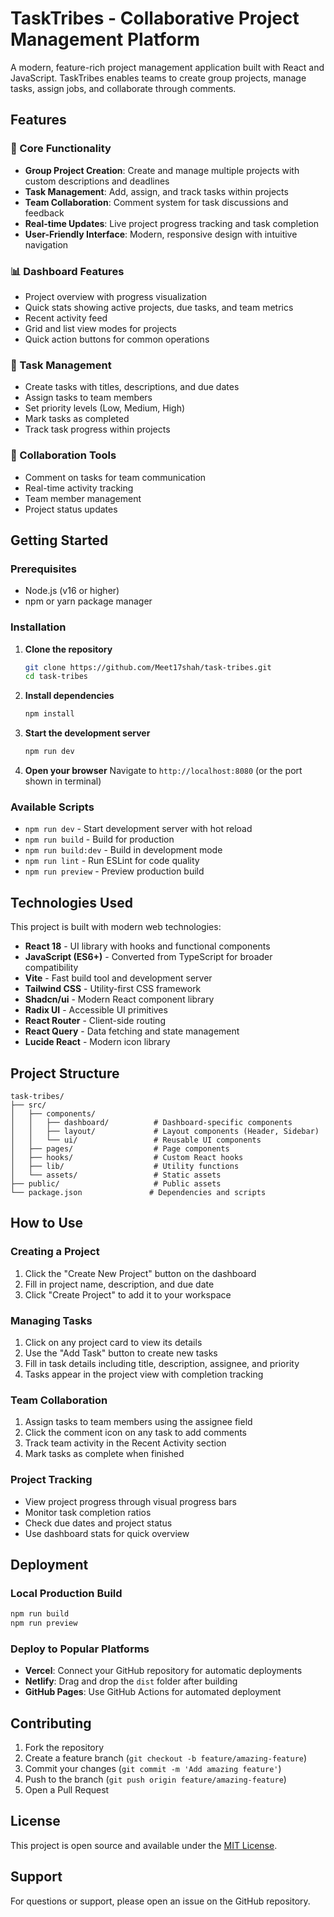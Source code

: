 # TaskTribes - Collaborative Project Management Platform

A modern, feature-rich project management application built with React and JavaScript. TaskTribes enables teams to create group projects, manage tasks, assign jobs, and collaborate through comments.

## Features

### 🚀 Core Functionality
- **Group Project Creation**: Create and manage multiple projects with custom descriptions and deadlines
- **Task Management**: Add, assign, and track tasks within projects
- **Team Collaboration**: Comment system for task discussions and feedback
- **Real-time Updates**: Live project progress tracking and task completion
- **User-Friendly Interface**: Modern, responsive design with intuitive navigation

### 📊 Dashboard Features
- Project overview with progress visualization
- Quick stats showing active projects, due tasks, and team metrics
- Recent activity feed
- Grid and list view modes for projects
- Quick action buttons for common operations

### 🎯 Task Management
- Create tasks with titles, descriptions, and due dates
- Assign tasks to team members
- Set priority levels (Low, Medium, High)
- Mark tasks as completed
- Track task progress within projects

### 💬 Collaboration Tools
- Comment on tasks for team communication
- Real-time activity tracking
- Team member management
- Project status updates

## Getting Started

### Prerequisites
- Node.js (v16 or higher)
- npm or yarn package manager

### Installation

1. **Clone the repository**
   ```bash
   git clone https://github.com/Meet17shah/task-tribes.git
   cd task-tribes
   ```

2. **Install dependencies**
   ```bash
   npm install
   ```

3. **Start the development server**
   ```bash
   npm run dev
   ```

4. **Open your browser**
   Navigate to `http://localhost:8080` (or the port shown in terminal)

### Available Scripts

- `npm run dev` - Start development server with hot reload
- `npm run build` - Build for production
- `npm run build:dev` - Build in development mode
- `npm run lint` - Run ESLint for code quality
- `npm run preview` - Preview production build

## Technologies Used

This project is built with modern web technologies:

- **React 18** - UI library with hooks and functional components
- **JavaScript (ES6+)** - Converted from TypeScript for broader compatibility
- **Vite** - Fast build tool and development server
- **Tailwind CSS** - Utility-first CSS framework
- **Shadcn/ui** - Modern React component library
- **Radix UI** - Accessible UI primitives
- **React Router** - Client-side routing
- **React Query** - Data fetching and state management
- **Lucide React** - Modern icon library

## Project Structure

```
task-tribes/
├── src/
│   ├── components/
│   │   ├── dashboard/          # Dashboard-specific components
│   │   ├── layout/             # Layout components (Header, Sidebar)
│   │   └── ui/                 # Reusable UI components
│   ├── pages/                  # Page components
│   ├── hooks/                  # Custom React hooks
│   ├── lib/                    # Utility functions
│   └── assets/                 # Static assets
├── public/                     # Public assets
└── package.json               # Dependencies and scripts
```

## How to Use

### Creating a Project
1. Click the "Create New Project" button on the dashboard
2. Fill in project name, description, and due date
3. Click "Create Project" to add it to your workspace

### Managing Tasks
1. Click on any project card to view its details
2. Use the "Add Task" button to create new tasks
3. Fill in task details including title, description, assignee, and priority
4. Tasks appear in the project view with completion tracking

### Team Collaboration
1. Assign tasks to team members using the assignee field
2. Click the comment icon on any task to add comments
3. Track team activity in the Recent Activity section
4. Mark tasks as complete when finished

### Project Tracking
- View project progress through visual progress bars
- Monitor task completion ratios
- Check due dates and project status
- Use dashboard stats for quick overview

## Deployment

### Local Production Build
```bash
npm run build
npm run preview
```

### Deploy to Popular Platforms
- **Vercel**: Connect your GitHub repository for automatic deployments
- **Netlify**: Drag and drop the `dist` folder after building
- **GitHub Pages**: Use GitHub Actions for automated deployment

## Contributing

1. Fork the repository
2. Create a feature branch (`git checkout -b feature/amazing-feature`)
3. Commit your changes (`git commit -m 'Add amazing feature'`)
4. Push to the branch (`git push origin feature/amazing-feature`)
5. Open a Pull Request

## License

This project is open source and available under the [MIT License](LICENSE).

## Support

For questions or support, please open an issue on the GitHub repository.
